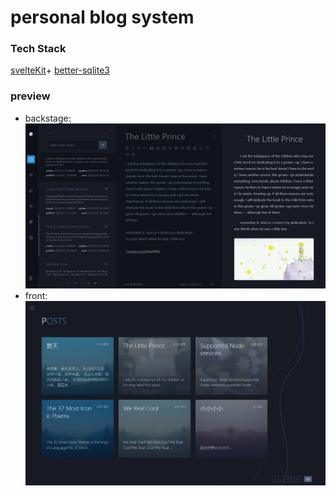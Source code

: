 # personal blog system

### Tech Stack
[svelteKit](https://github.com/sveltejs/kit)+
[better-sqlite3](https://github.com/WiseLibs/better-sqlite3)

### preview

- backstage:
 ![](doc/0.jpg)
- front:
 ![](doc/1.jpg)